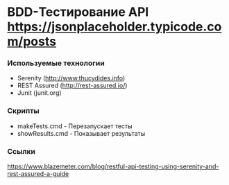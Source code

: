 # BDD-Тестирование API https://jsonplaceholder.typicode.com/posts


### Используемые технологии

- Serenity (http://www.thucydides.info)
- REST Assured (http://rest-assured.io/)
- Junit (junit.org)

### Скрипты
- makeTests.cmd - Перезапускает тесты
- showResults.cmd - Показывает результаты

### Ссылки

https://www.blazemeter.com/blog/restful-api-testing-using-serenity-and-rest-assured-a-guide
